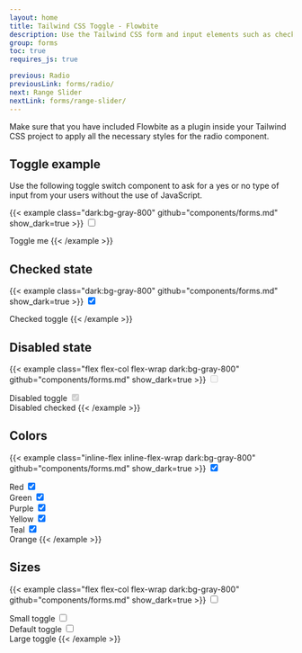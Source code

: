 ```yaml
---
layout: home
title: Tailwind CSS Toggle - Flowbite
description: Use the Tailwind CSS form and input elements such as checkboxes, radios, textarea, text inputs to collect information from users with Flowbite
group: forms
toc: true
requires_js: true

previous: Radio
previousLink: forms/radio/
next: Range Slider
nextLink: forms/range-slider/
---
```


Make sure that you have included Flowbite as a plugin inside your Tailwind CSS project to apply all the necessary styles for the radio component.

## Toggle example

Use the following toggle switch component to ask for a yes or no type of input from your users without the use of JavaScript.

{{< example class="dark:bg-gray-800" github="components/forms.md" show_dark=true >}}
<label for="default-toggle" class="relative inline-flex items-center cursor-pointer">
  <input type="checkbox" value="" id="default-toggle" class="sr-only peer">
  <div class="w-11 h-6 bg-gray-200 peer-focus:outline-none peer-focus:ring-4 peer-focus:ring-blue-300 dark:peer-focus:ring-blue-800 rounded-full peer dark:bg-gray-700 peer-checked:after:translate-x-full peer-checked:after:border-white after:content-[''] after:absolute after:top-[2px] after:left-[2px] after:bg-white after:border-gray-300 after:border after:rounded-full after:h-5 after:w-5 after:transition-all dark:border-gray-600 peer-checked:bg-blue-600"></div>
  <span class="ml-3 text-sm font-medium text-gray-900 dark:text-gray-300">Toggle me</span>
</label>
{{< /example >}}

## Checked state

{{< example class="dark:bg-gray-800" github="components/forms.md" show_dark=true >}}
<label for="checked-toggle" class="relative inline-flex items-center cursor-pointer">
  <input type="checkbox" value="" id="checked-toggle" class="sr-only peer" checked>
  <div class="w-11 h-6 bg-gray-200 rounded-full peer peer-focus:ring-4 peer-focus:ring-blue-300 dark:peer-focus:ring-blue-800 dark:bg-gray-700 peer-checked:after:translate-x-full peer-checked:after:border-white after:content-[''] after:absolute after:top-0.5 after:left-[2px] after:bg-white after:border-gray-300 after:border after:rounded-full after:h-5 after:w-5 after:transition-all dark:border-gray-600 peer-checked:bg-blue-600"></div>
  <span class="ml-3 text-sm font-medium text-gray-900 dark:text-gray-300">Checked toggle</span>
</label>
{{< /example >}}

## Disabled state

{{< example class="flex flex-col flex-wrap dark:bg-gray-800" github="components/forms.md" show_dark=true >}}
<label for="disabled-toggle" class="relative inline-flex items-center mb-5 cursor-pointer">
  <input type="checkbox" value="" id="disabled-toggle" class="sr-only peer" disabled>
  <div class="w-11 h-6 bg-gray-200 rounded-full peer dark:bg-gray-700 peer-checked:after:translate-x-full peer-checked:after:border-white after:content-[''] after:absolute after:top-0.5 after:left-[2px] after:bg-white after:border-gray-300 after:border after:rounded-full after:h-5 after:w-5 after:transition-all dark:border-gray-600 peer-checked:bg-blue-600"></div>
  <span class="ml-3 text-sm font-medium text-gray-400 dark:text-gray-500">Disabled toggle</span>
</label>

<label for="disabled-checked-toggle" class="relative inline-flex items-center cursor-pointer">
  <input type="checkbox" value="" id="disabled-checked-toggle" class="sr-only peer" checked disabled>
  <div class="w-11 h-6 bg-gray-200 rounded-full peer dark:bg-gray-700 peer-checked:after:translate-x-full peer-checked:after:border-white after:content-[''] after:absolute after:top-0.5 after:left-[2px] after:bg-white after:border-gray-300 after:border after:rounded-full after:h-5 after:w-5 after:transition-all dark:border-gray-600 peer-checked:bg-blue-600"></div>
  <span class="ml-3 text-sm font-medium text-gray-400 dark:text-gray-500">Disabled checked</span>
</label>
{{< /example >}}

## Colors

{{< example class="inline-flex inline-flex-wrap dark:bg-gray-800" github="components/forms.md" show_dark=true >}}
<label for="red-toggle" class="relative inline-flex items-center mr-5 cursor-pointer">
  <input type="checkbox" value="" id="red-toggle" class="sr-only peer" checked>
  <div class="w-11 h-6 bg-gray-200 rounded-full peer peer-focus:ring-4 peer-focus:ring-red-300 dark:peer-focus:ring-red-800 dark:bg-gray-700 peer-checked:after:translate-x-full peer-checked:after:border-white after:content-[''] after:absolute after:top-0.5 after:left-[2px] after:bg-white after:border-gray-300 after:border after:rounded-full after:h-5 after:w-5 after:transition-all dark:border-gray-600 peer-checked:bg-red-600"></div>
  <span class="ml-3 text-sm font-medium text-gray-900 dark:text-gray-300">Red</span>
</label>

<label for="green-toggle" class="relative inline-flex items-center mr-5 cursor-pointer">
  <input type="checkbox" value="" id="green-toggle" class="sr-only peer" checked>
  <div class="w-11 h-6 bg-gray-200 rounded-full peer dark:bg-gray-700 peer-focus:ring-4 peer-focus:ring-green-300 dark:peer-focus:ring-green-800 peer-checked:after:translate-x-full peer-checked:after:border-white after:content-[''] after:absolute after:top-0.5 after:left-[2px] after:bg-white after:border-gray-300 after:border after:rounded-full after:h-5 after:w-5 after:transition-all dark:border-gray-600 peer-checked:bg-green-600"></div>
  <span class="ml-3 text-sm font-medium text-gray-900 dark:text-gray-300">Green</span>
</label>

<label for="purple-toggle" class="relative inline-flex items-center mr-5 cursor-pointer">
  <input type="checkbox" value="" id="purple-toggle" class="sr-only peer" checked>
  <div class="w-11 h-6 bg-gray-200 rounded-full peer dark:bg-gray-700 peer-focus:ring-4 peer-focus:ring-purple-300 dark:peer-focus:ring-purple-800 peer-checked:after:translate-x-full peer-checked:after:border-white after:content-[''] after:absolute after:top-0.5 after:left-[2px] after:bg-white after:border-gray-300 after:border after:rounded-full after:h-5 after:w-5 after:transition-all dark:border-gray-600 peer-checked:bg-purple-600"></div>
  <span class="ml-3 text-sm font-medium text-gray-900 dark:text-gray-300">Purple</span>
</label>

<label for="yellow-toggle" class="relative inline-flex items-center mr-5 cursor-pointer">
  <input type="checkbox" value="" id="yellow-toggle" class="sr-only peer" checked>
  <div class="w-11 h-6 bg-gray-200 rounded-full peer dark:bg-gray-700 peer-focus:ring-4 peer-focus:ring-yellow-300 dark:peer-focus:ring-yellow-800 peer-checked:after:translate-x-full peer-checked:after:border-white after:content-[''] after:absolute after:top-0.5 after:left-[2px] after:bg-white after:border-gray-300 after:border after:rounded-full after:h-5 after:w-5 after:transition-all dark:border-gray-600 peer-checked:bg-yellow-400"></div>
  <span class="ml-3 text-sm font-medium text-gray-900 dark:text-gray-300">Yellow</span>
</label>

<label for="teal-toggle" class="relative inline-flex items-center mr-5 cursor-pointer">
  <input type="checkbox" value="" id="teal-toggle" class="sr-only peer" checked>
  <div class="w-11 h-6 bg-gray-200 rounded-full peer dark:bg-gray-700 peer-focus:ring-4 peer-focus:ring-teal-300 dark:peer-focus:ring-teal-800 peer-checked:after:translate-x-full peer-checked:after:border-white after:content-[''] after:absolute after:top-0.5 after:left-[2px] after:bg-white after:border-gray-300 after:border after:rounded-full after:h-5 after:w-5 after:transition-all dark:border-gray-600 peer-checked:bg-teal-600"></div>
  <span class="ml-3 text-sm font-medium text-gray-900 dark:text-gray-300">Teal</span>
</label>

<label for="orange-toggle" class="relative inline-flex items-center mr-5 cursor-pointer">
  <input type="checkbox" value="" id="orange-toggle" class="sr-only peer" checked>
  <div class="w-11 h-6 bg-gray-200 rounded-full peer dark:bg-gray-700 peer-focus:ring-4 peer-focus:ring-orange-300 dark:peer-focus:ring-orange-800 peer-checked:after:translate-x-full peer-checked:after:border-white after:content-[''] after:absolute after:top-0.5 after:left-[2px] after:bg-white after:border-gray-300 after:border after:rounded-full after:h-5 after:w-5 after:transition-all dark:border-gray-600 peer-checked:bg-orange-500"></div>
  <span class="ml-3 text-sm font-medium text-gray-900 dark:text-gray-300">Orange</span>
</label>
{{< /example >}}

## Sizes

{{< example class="flex flex-col flex-wrap dark:bg-gray-800" github="components/forms.md" show_dark=true >}}
<label for="small-toggle" class="relative inline-flex items-center mb-5 cursor-pointer">
  <input type="checkbox" value="" id="small-toggle" class="sr-only peer">
  <div class="w-9 h-5 bg-gray-200 peer-focus:outline-none peer-focus:ring-4 peer-focus:ring-blue-300 dark:peer-focus:ring-blue-800 rounded-full peer dark:bg-gray-700 peer-checked:after:translate-x-full peer-checked:after:border-white after:content-[''] after:absolute after:top-[2px] after:left-[2px] after:bg-white after:border-gray-300 after:border after:rounded-full after:h-4 after:w-4 after:transition-all dark:border-gray-600 peer-checked:bg-blue-600"></div>
  <span class="ml-3 text-sm font-medium text-gray-900 dark:text-gray-300">Small toggle</span>
</label>

<label for="default-toggle-size" class="relative inline-flex items-center mb-5 cursor-pointer">
  <input type="checkbox" value="" id="default-toggle-size" class="sr-only peer">
  <div class="w-11 h-6 bg-gray-200 peer-focus:outline-none peer-focus:ring-4 peer-focus:ring-blue-300 dark:peer-focus:ring-blue-800 rounded-full peer dark:bg-gray-700 peer-checked:after:translate-x-full peer-checked:after:border-white after:content-[''] after:absolute after:top-[2px] after:left-[2px] after:bg-white after:border-gray-300 after:border after:rounded-full after:h-5 after:w-5 after:transition-all dark:border-gray-600 peer-checked:bg-blue-600"></div>
  <span class="ml-3 text-sm font-medium text-gray-900 dark:text-gray-300">Default toggle</span>
</label>

<label for="large-toggle" class="relative inline-flex items-center cursor-pointer">
  <input type="checkbox" value="" id="large-toggle" class="sr-only peer">
  <div class="w-14 h-7 bg-gray-200 peer-focus:outline-none peer-focus:ring-4 peer-focus:ring-blue-300 dark:peer-focus:ring-blue-800 rounded-full peer dark:bg-gray-700 peer-checked:after:translate-x-full peer-checked:after:border-white after:content-[''] after:absolute after:top-0.5 after:left-[4px] after:bg-white after:border-gray-300 after:border after:rounded-full after:h-6 after:w-6 after:transition-all dark:border-gray-600 peer-checked:bg-blue-600"></div>
  <span class="ml-3 text-sm font-medium text-gray-900 dark:text-gray-300">Large toggle</span>
</label>
{{< /example >}}